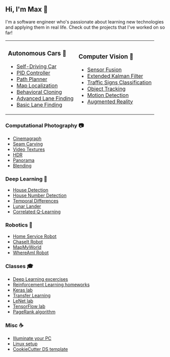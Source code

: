 ## Hi, I'm Max 👋

I'm a software engineer who's passionate about learning new technologies and applying them in real life. Check out the projects that I've worked on so far!  

<table>
<tr>

<td>

### Autonomous Cars :car: 

 - [Self-Driving Car](https://github.com/max-kazak/CarND-Capstone) 
 - [PID Controller](https://github.com/max-kazak/PID_Controller) 
 - [Path Planner](https://github.com/max-kazak/PathPlanner) 
 - [Map Localization](https://github.com/max-kazak/Localization-ParticleFilter) 
 - [Behavioral Cloning](https://github.com/max-kazak/AutonomousCar_Mk1) 
 - [Advanced Lane Finding](https://github.com/max-kazak/AdvancedLaneFinding)
 - [Basic Lane Finding](https://github.com/max-kazak/FindLaneLinesP1)

</td>
<td>

### Computer Vision :eyes: 
 - [Sensor Fusion](https://github.com/max-kazak/SensorFusion)
 - [Extended Kalman Filter](https://github.com/max-kazak/EKF)
 - [Traffic Signs Classification](https://github.com/max-kazak/CarND_TrafficSigns_Classification) 
 - [Object Tracking](https://github.com/max-kazak/CV_Tracking)
 - [Motion Detection](https://github.com/max-kazak/CV_Motion_Detection)
 - [Augmented Reality](https://github.com/max-kazak/CV_AR)

</td>
</tr>
</table>

### Computational Photography :camera: 
 - [Cinemagraph](https://github.com/max-kazak/CP_Cinemagrpah)
 - [Seam Carving](https://github.com/max-kazak/CP_Seam_Carving)
 - [Video Textures](https://github.com/max-kazak/CP_video_textures)
 - [HDR](https://github.com/max-kazak/CP_HDR)
 - [Panorama](https://github.com/max-kazak/CP_Panorama)
 - [Blending](https://github.com/max-kazak/CP_Pyramid_Blending)

### Deep Learning :brain: 
 - [House Detection](https://github.com/max-kazak/house_detection)
 - [House Number Detection](https://github.com/max-kazak/CV_House_Numbers_Detection)
 - [Temporal Differences](https://github.com/max-kazak/RL_Sutton)
 - [Lunar Lander](https://github.com/max-kazak/LunarLander)
 - [Correlated Q-Learning](https://github.com/max-kazak/Correlated-QLearning)

### Robotics :robot: 
 - [Home Service Robot](https://github.com/max-kazak/HomeServiceRobot)
 - [ChaseIt Robot](https://github.com/max-kazak/RoboticsND-ChaseIt)
 - [MapMyWorld](https://github.com/max-kazak/RoboticsND-MapMyWorld)
 - [WhereAmI Robot](https://github.com/max-kazak/RoboticsND-WhereAmI)

### Classes :mortar_board: 
 - [Deep Learning excercises](https://github.com/max-kazak/deep-learning)
 - [Reinforcement Learning homeworks](https://github.com/max-kazak/RL_HW)
 - [Keras lab](https://github.com/max-kazak/CarND-Keras-Lab)
 - [Transfer Learning](https://github.com/max-kazak/CarND-Transfer-Learning-Lab)
 - [LeNet lab](https://github.com/max-kazak/CarND-LeNet-Lab)
 - [TensorFlow lab](https://github.com/max-kazak/CarND-TensorFlow-Lab)
 - [PageRank algorithm](https://github.com/max-kazak/PageRank)
 
### Misc :coffee: 
 - [Illuminate your PC](https://github.com/max-kazak/PC_LED_Controller)
 - [Linux setup](https://github.com/max-kazak/Linux_setup)
 - [CookieCutter DS template](https://github.com/max-kazak/template-ds)



<!--
**max-kazak/max-kazak** is a ✨ _special_ ✨ repository because its `README.md` (this file) appears on your GitHub profile.

Here are some ideas to get you started:

- 🔭 I’m currently working on ...
- 🌱 I’m currently learning ...
- 👯 I’m looking to collaborate on ...
- 🤔 I’m looking for help with ...
- 💬 Ask me about ...
- 📫 How to reach me: ...
- ⚡ Fun fact: ...
-->
